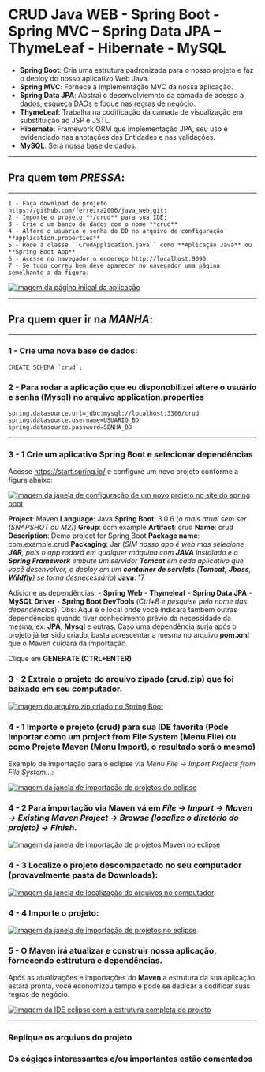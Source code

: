 # CRUD Java WEB - Spring Boot - Spring MVC – Spring Data JPA – ThymeLeaf - Hibernate - MySQL

- **Spring Boot**: Cria uma estrutura padronizada para o nosso projeto e faz o deploy do nosso aplicativo Web Java.
- **Spring MVC**: Fornece a implementação MVC da nossa aplicação.
- **Spring Data JPA**: Abstrai o desenvolviemnto da camada de acesso a dados, esqueça DAOs e foque nas regras de negócio.
- **ThymeLeaf**: Trabalha na codificação da camada de visualização em substituição ao JSP e JSTL.
- **Hibernate**: Framework ORM que implementação JPA, seu uso é evidenciado nas anotações das Entidades e nas validações.
- **MySQL**: Será nossa base de dados.


---
## Pra quem tem ***PRESSA***:
---
	1 - Faça download do projeto https://github.com/ferreira2006/java_web.git;
	2 - Importe o projeto **/crud** para sua IDE;
	3 - Crie o um banco de dados com o nome **crud**
	4 - Altere o usuario e senha do BD no arquivo de configuração **application.properties**
	5 - Rode a classe ``CrudApplication.java`` como **Aplicação Java** ou **Spring Boot App**
	6 - Acesse no navegador o endereço http://localhost:9090
	7 - Se tudo correu bem deve aparecer no navegador uma página semelhante a da figura:
	
[![Imagem da página iniical da aplicação](/../../../../ferreira2006/imagens/blob/master/gitimg/imagens_Crud_Spring_MVC/00_localhost.png)](#)
	
---
## Pra quem quer ir na ***MANHA***:
---
### 1 - Crie uma nova base de dados:
	CREATE SCHEMA `crud`;

### 2 - Para rodar a aplicação que eu disponobilizei altere o usuário e senha (Mysql) no arquivo application.properties
	
	spring.datasource.url=jdbc:mysql://localhost:3306/crud
	spring.datasource.username=USUARIO_BD
	spring.datasource.password=SENHA_BD
---	
### 3 - 1 Crie um aplicativo Spring Boot e selecionar dependências
Acesse https://start.spring.io/ e configure um novo projeto conforme a figura abaixo:

[![Imagem da janela de configuração de um novo projeto no site do spring boot](/../../../../ferreira2006/imagens/blob/master/gitimg/imagens_Crud_Spring_MVC/01_initializr.png)](#)

**Project**: Maven
**Language**: Java
**Spring Boot**: 3.0.6 (*o mais atual sem ser (SNAPSHOT ou M2)*)
**Group**: com.example
**Artifact**: crud
**Name**: crud
**Description**: Demo project for Spring Boot
**Package name**: com.example.crud
**Packaging**: Jar (*SIM nosso app é web mas selecione **JAR**, pois o app rodará em qualquer máquina com **JAVA** instalado e o **Spring Framework** embute um servidor **Tomcat** em cada aplicativo que você desenvolver, o deploy em um **container de servlets** (**Tomcat**, **Jboss**, **Wildfly**) se torna desnecessário*)
**Java**: 17

Adicione as dependências:
	- **Spring Web**
	- **Thymeleaf** 
	- **Spring Data JPA**
	- **MySQL Driver**
	- **Spring Boot DevTools** 
	(*Ctrl+B e pesquise pelo nome das dependências*).
Obs: Aqui é o local onde você indicará também outras dependências quando tiver conhecimento prévio da necessidade da mesma, ex: **JPA**, **Mysql** e outras. Caso uma dependência surja após o projeto já ter sido criado, basta acrescentar a mesma no arquivo **pom.xml** que o Maven cuidará da importação.

Clique em **GENERATE (CTRL+ENTER)**

### 3 - 2 Extraia o projeto do arquivo zipado (**crud.zip**) que foi baixado em seu computador.

[![Imagem do arquivo zip criado no Spring Boot](/../../../../ferreira2006/imagens/blob/master/gitimg/imagens_Crud_Spring_MVC/02_crd.zip.png)](#)

### 4 - 1 Importe o projeto (**crud**) para sua **IDE** favorita (Pode importar como um **project from File System** (Menu File) ou como **Projeto Maven** (Menu Import), o resultado será o mesmo)
Exemplo de importação para o eclipse via *Menu File -> Import Projects from File System…*:

[![Imagem da janela de importação de projetos do eclipse](/../../../../ferreira2006/imagens/blob/master/gitimg/imagens_Crud_Spring_MVC/03_import.png)](#)

### 4 - 2 Para importação via Maven vá em *File -> Import -> Maven -> Existing Maven Project -> Browse (localize o diretório do projeto) -> Finish*.

[![Imagem da janela de importação de projetos Maven no eclipse](/../../../../ferreira2006/imagens/blob/master/gitimg/imagens_Crud_Spring_MVC/04_import_mavenCapturar.png)](#)

### 4 - 3 Localize o projeto descompactado no seu computador (provavelmente pasta de Downloads):

[![Imagem da janela de localização de arquivos no computador](/../../../../ferreira2006/imagens/blob/master/gitimg/imagens_Crud_Spring_MVC/05_localizar_projeto.png)](#)

### 4 - 4 Importe o projeto:

[![Imagem da janela de importação de projetos no eclipse](/../../../../ferreira2006/imagens/blob/master/gitimg/imagens_Crud_Spring_MVC/07_importar_projeto.png)](#)

### 5 - O Maven irá atualizar e construir nossa aplicação, fornecendo esttrutura e dependências.
Após as atualizações e importações do **Maven** a estrutura da sua aplicação estará pronta, você economizou tempo e pode se dedicar a codificar suas regras de negócio. 

[![Imagem da IDE eclipse com a estrutura completa do projeto](/../../../../ferreira2006/imagens/blob/master/gitimg/imagens_Crud_Spring_MVC/08_estrutura_projeto.png)](#)

---
### Replique os arquivos do projeto
### Os cógigos interessantes e/ou importantes estão comentados
